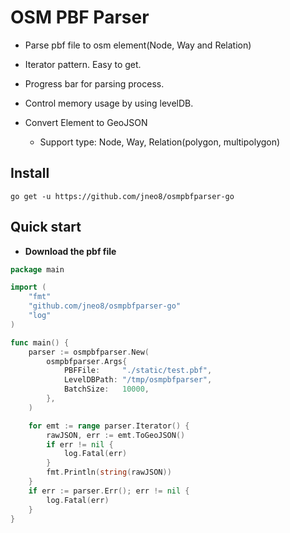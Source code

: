 # OSM PBF Parser

- Parse pbf file to osm element(Node, Way and Relation)

- Iterator pattern. Easy to get.

- Progress bar for parsing process.

- Control memory usage by using levelDB.

- Convert Element to GeoJSON
    - Support type: Node, Way, Relation(polygon, multipolygon)

## Install

```
go get -u https://github.com/jneo8/osmpbfparser-go
```

## Quick start

- **Download the pbf file**

```go
package main

import (
	"fmt"
	"github.com/jneo8/osmpbfparser-go"
	"log"
)

func main() {
	parser := osmpbfparser.New(
		osmpbfparser.Args{
			PBFFile:     "./static/test.pbf",
			LevelDBPath: "/tmp/osmpbfparser",
			BatchSize:   10000,
		},
	)

	for emt := range parser.Iterator() {
		rawJSON, err := emt.ToGeoJSON()
		if err != nil {
			log.Fatal(err)
		}
		fmt.Println(string(rawJSON))
	}
	if err := parser.Err(); err != nil {
		log.Fatal(err)
	}
}
```
